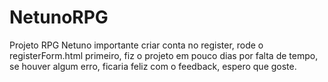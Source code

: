 # NetunoRPG
Projeto RPG Netuno
importante criar conta no register, rode o registerForm.html primeiro, fiz o projeto em pouco dias por falta de tempo, se houver algum erro, ficaria feliz com o feedback, espero que goste.
